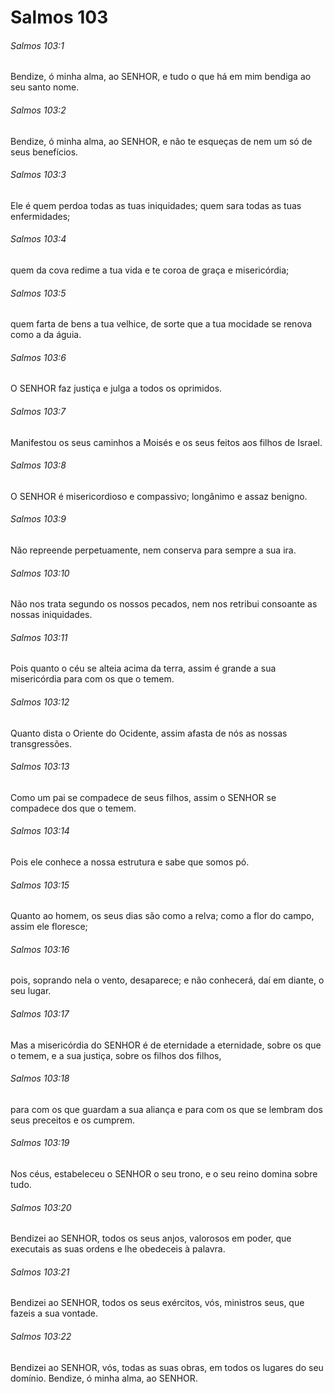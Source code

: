 # Salmos 103

###### Salmos 103:1

Bendize, ó minha alma, ao SENHOR, e tudo o que há em mim bendiga ao seu santo nome.

###### Salmos 103:2

Bendize, ó minha alma, ao SENHOR, e não te esqueças de nem um só de seus benefícios.

###### Salmos 103:3

Ele é quem perdoa todas as tuas iniquidades; quem sara todas as tuas enfermidades;

###### Salmos 103:4

quem da cova redime a tua vida e te coroa de graça e misericórdia;

###### Salmos 103:5

quem farta de bens a tua velhice, de sorte que a tua mocidade se renova como a da águia.

###### Salmos 103:6

O SENHOR faz justiça e julga a todos os oprimidos.

###### Salmos 103:7

Manifestou os seus caminhos a Moisés e os seus feitos aos filhos de Israel.

###### Salmos 103:8

O SENHOR é misericordioso e compassivo; longânimo e assaz benigno.

###### Salmos 103:9

Não repreende perpetuamente, nem conserva para sempre a sua ira.

###### Salmos 103:10

Não nos trata segundo os nossos pecados, nem nos retribui consoante as nossas iniquidades.

###### Salmos 103:11

Pois quanto o céu se alteia acima da terra, assim é grande a sua misericórdia para com os que o temem.

###### Salmos 103:12

Quanto dista o Oriente do Ocidente, assim afasta de nós as nossas transgressões.

###### Salmos 103:13

Como um pai se compadece de seus filhos, assim o SENHOR se compadece dos que o temem.

###### Salmos 103:14

Pois ele conhece a nossa estrutura e sabe que somos pó.

###### Salmos 103:15

Quanto ao homem, os seus dias são como a relva; como a flor do campo, assim ele floresce;

###### Salmos 103:16

pois, soprando nela o vento, desaparece; e não conhecerá, daí em diante, o seu lugar.

###### Salmos 103:17

Mas a misericórdia do SENHOR é de eternidade a eternidade, sobre os que o temem, e a sua justiça, sobre os filhos dos filhos,

###### Salmos 103:18

para com os que guardam a sua aliança e para com os que se lembram dos seus preceitos e os cumprem.

###### Salmos 103:19

Nos céus, estabeleceu o SENHOR o seu trono, e o seu reino domina sobre tudo.

###### Salmos 103:20

Bendizei ao SENHOR, todos os seus anjos, valorosos em poder, que executais as suas ordens e lhe obedeceis à palavra.

###### Salmos 103:21

Bendizei ao SENHOR, todos os seus exércitos, vós, ministros seus, que fazeis a sua vontade.

###### Salmos 103:22

Bendizei ao SENHOR, vós, todas as suas obras, em todos os lugares do seu domínio. Bendize, ó minha alma, ao SENHOR.

